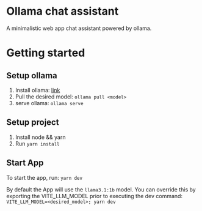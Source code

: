 # Ollama chat assistant

A minimalistic web app chat assistant powered by ollama.

# Getting started

## Setup ollama
1. Install ollama: [link](https://github.com/ollama/ollama?tab=readme-ov-file#ollama)
2. Pull the desired model: 
    `ollama pull <model>`
3. serve ollama:
    `ollama serve`

## Setup project
1. Install node && yarn
2. Run `yarn install`

## Start App

To start the app, run: `yarn dev`

By default the App will use the `llama3.1:1b` model. You can override this by exporting the VITE_LLM_MODEL
prior to executing the dev command:
`VITE_LLM_MODEL=<desired_model>; yarn dev`

